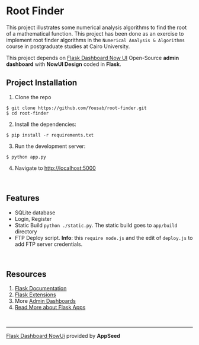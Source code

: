 # Root Finder
This project illustrates some numerical analysis algorithms to find the root of a mathematical function. This project has been done as an exercise to implement root finder algorithms in the `Numerical Analysis & Algorithms` course in postgraduate studies at Cairo University.

This project depends on [Flask Dashboard Now UI](https://appseed.us/admin-dashboards/flask-dashboard-nowui-design)
Open-Source **admin dashboard** with **NowUI Design** coded in **Flask**.

## Project Installation

1. Clone the repo
  ```
  $ git clone https://github.com/Yousab/root-finder.git
  $ cd root-finder
  ```

2. Install the dependencies:
  ```
  $ pip install -r requirements.txt
  ```

3. Run the development server:
  ```
  $ python app.py
  ```

4. Navigate to [http://localhost:5000](http://localhost:5000)

<br />

## Features

- SQLite database
- Login, Register
- Static Build `python ./static.py`. The static build goes to `app/build` directory 
- FTP Deploy script. **Info**: this `require node.js` and the edit of `deploy.js` to add FTP server credentials. 

<br />

## Resources

1. [Flask Documentation](http://flask.pocoo.org/docs/)
2. [Flask Extensions](http://flask.pocoo.org/extensions/)
3. More [Admin Dashboards](https://appseed.us/admin-dashboards)
4. [Read More about Flask Apps](https://blog.appseed.us/tag/flask)

<br />

---
[Flask Dashboard NowUi](https://appseed.us/admin-dashboards/flask-dashboard-nowui-design) provided by **AppSeed**